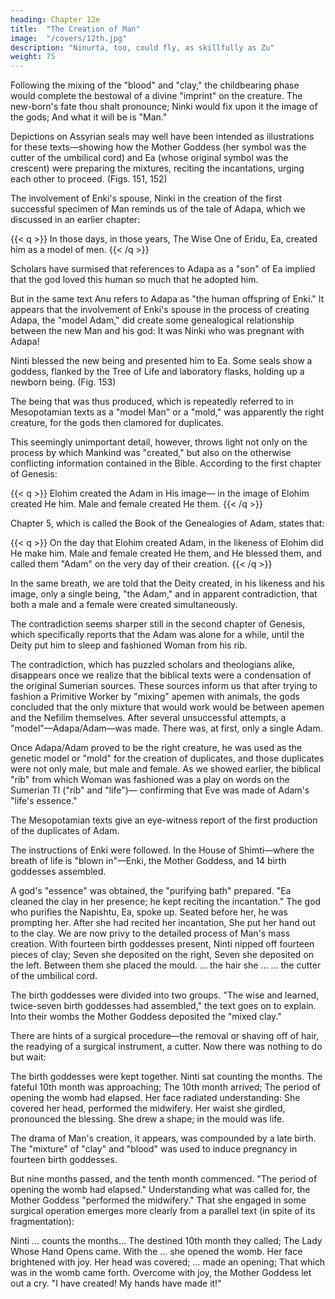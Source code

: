 ```yaml
---
heading: Chapter 12e
title:  "The Creation of Man"
image:  "/covers/12th.jpg"
description: "Ninurta, too, could fly, as skillfully as Zu"
weight: 75
---
```




Following the mixing of the "blood" and "clay," the childbearing phase would
complete the bestowal of a divine "imprint" on the creature.
The new-born's fate thou shalt pronounce;
Ninki would fix upon it the image of the gods;
And what it will be is "Man."


Depictions on Assyrian seals may well have been intended as illustrations for these texts—showing how the Mother Goddess (her symbol was the cutter of the umbilical cord) and Ea (whose original symbol was the crescent) were preparing the mixtures, reciting the incantations, urging each other to proceed.
(Figs. 151, 152)


The involvement of Enki's spouse, Ninki in the creation of the first successful specimen of Man reminds us of the tale of Adapa, which we discussed in an earlier chapter:

{{< q >}}
In those days, in those years,
The Wise One of Eridu, Ea,
created him as a model of men.
{{< /q >}}


Scholars have surmised that references to Adapa as a "son" of Ea implied that the god loved this human so much that he adopted him. 

But in the same text Anu refers to Adapa as "the human offspring of Enki." It appears that the involvement of Enki's spouse in the process of creating Adapa, the "model Adam," did create some genealogical relationship between the new Man and his god: It was Ninki who was pregnant with Adapa!

Ninti blessed the new being and presented him to Ea. Some seals show a goddess, flanked by the Tree of Life and laboratory flasks, holding up a newborn being. (Fig. 153)


The being that was thus produced, which is repeatedly referred to in
Mesopotamian texts as a "model Man" or a "mold," was apparently the right
creature, for the gods then clamored for duplicates. 

This seemingly unimportant detail, however, throws light not only on the process by which Mankind was
"created," but also on the otherwise conflicting information contained in the Bible.
According to the first chapter of Genesis:

{{< q >}}
Elohim created the Adam in His image—
in the image of Elohim created He him.
Male and female created He them.
{{< /q >}}


Chapter 5, which is called the Book of the Genealogies of Adam, states that:

{{< q >}}
On the day that Elohim created Adam,
in the likeness of Elohim did He make him.
Male and female created He them,
and He blessed them, and called them "Adam"
on the very day of their creation.
{{< /q >}}


In the same breath, we are told that the Deity created, in his likeness and his image, only a single being, "the Adam," and in apparent contradiction, that both a male and a female were created simultaneously. 

The contradiction seems sharper still in the second chapter of Genesis, which specifically reports that the Adam
was alone for a while, until the Deity put him to sleep and fashioned Woman from
his rib.

The contradiction, which has puzzled scholars and theologians alike, disappears once we realize that the biblical texts were a condensation of the original Sumerian sources. These sources inform us that after trying to fashion a Primitive Worker by "mixing" apemen with animals, the gods concluded that the only mixture that
would work would be between apemen and the Nefilim themselves. After several
unsuccessful attempts, a "model"—Adapa/Adam—was made. There was, at first,
only a single Adam.

Once Adapa/Adam proved to be the right creature, he was used as the genetic
model or "mold" for the creation of duplicates, and those duplicates were not only
male, but male and female. As we showed earlier, the biblical "rib" from which
Woman was fashioned was a play on words on the Sumerian TI ("rib" and "life")—
confirming that Eve was made of Adam's "life's essence."


The Mesopotamian texts give an eye-witness report of the first production of the duplicates of Adam.

The instructions of Enki were followed. In the House of Shimti—where the breath of life is "blown in"—Enki, the Mother Goddess, and 14 birth goddesses assembled. 

A god's "essence" was obtained, the "purifying bath"
prepared. "Ea cleaned the clay in her presence; he kept reciting the incantation."
The god who purifies the Napishtu, Ea, spoke up.
Seated before her, he was prompting her.
After she had recited her incantation,
She put her hand out to the clay.
We are now privy to the detailed process of Man's mass creation. With fourteen
birth goddesses present,
Ninti nipped off fourteen pieces of clay;
Seven she deposited on the right,
Seven she deposited on the left.
Between them she placed the mould.
… the hair she …
… the cutter of the umbilical cord.

The birth goddesses were divided into two groups. "The wise and learned, twice-seven birth goddesses had assembled," the text goes on to explain. Into their wombs the Mother Goddess deposited the "mixed clay." 

There are hints of a surgical procedure—the removal or shaving off of hair, the readying of a surgical instrument, a cutter. Now there was nothing to do but wait:

The birth goddesses were kept together.
Ninti sat counting the months.
The fateful 10th month was approaching;
The 10th month arrived;
The period of opening the womb had elapsed.
Her face radiated understanding:
She covered her head, performed the midwifery.
Her waist she girdled, pronounced the blessing.
She drew a shape; in the mould was life.


The drama of Man's creation, it appears, was compounded by a late birth. The "mixture" of "clay" and "blood" was used to induce pregnancy in fourteen birth goddesses. 

But nine months passed, and the tenth month commenced. "The period of opening the womb had elapsed." Understanding what was called for, the Mother Goddess "performed the midwifery." That she engaged in some surgical
operation emerges more clearly from a parallel text (in spite of its fragmentation):


Ninti … counts the months…
The destined 10th month they called;
The Lady Whose Hand Opens came.
With the … she opened the womb.
Her face brightened with joy.
Her head was covered;
… made an opening;
That which was in the womb came forth.
Overcome with joy, the Mother Goddess let out a cry.
"I have created!
My hands have made it!"

